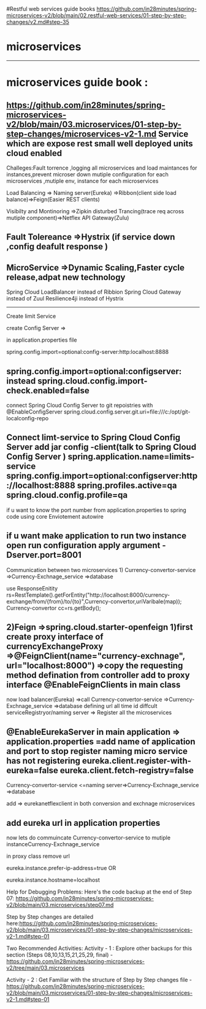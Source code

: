 #Restful web services guide books
https://github.com/in28minutes/spring-microservices-v2/blob/main/02.restful-web-services/01-step-by-step-changes/v2.md#step-35


# microservices
----------------------------------------------------
# microservices guide book :
https://github.com/in28minutes/spring-microservices-v2/blob/main/03.microservices/01-step-by-step-changes/microservices-v2-1.md
	Service which are expose rest
	small well deployed units
	cloud enabled
----------------------------------------------------
Challeges:Fault torrence ,logging all microservices and load maintances for instances,prevent microser down
mutiple configuration for each microservices ,mutiple env, instance for each microservices

Load Balancing => Naming server(Eureka) =>Ribbon(client side load balance)=>Feign(Easier REST clients)

Visibilty and Montinoring =>Zipkin  disturbed Trancing(trace req across mutiple component)=>Netflex API Gateway(Zulu)

Fault Tolereance =>Hystrix (if service down ,config deafult response )
----------------------------------------------------
MicroService =>Dynamic Scaling,Faster cycle release,adpat new technology
----------------------------------------------------
Spring Cloud LoadBalancer instead of Ribbion
Spring Cloud Gateway instead of Zuul
Resilience4ji instead of Hystrix

----------------------------------------------------

Create limit Service

create Config Server =>

in application.properties file 

spring.config.import=optional:config-server:http:localhost:8888

spring.config.import=optional:configserver: instead
spring.cloud.config.import-check.enabled=false
-----------------------------------------------------
connect Spring Cloud Config Server  to  git repoistries with @EnableConfigServer
spring.cloud.config.server.git.uri=file:///c:/opt/git-localconfig-repo

Connect limt-service to Spring Cloud Config Server 
add jar config -client(talk to Spring Cloud Config Server )
spring.application.name=limits-service
spring.config.import=optional:configserver:http://localhost:8888
spring.profiles.active=qa
spring.cloud.config.profile=qa
-----------------------------------------------------
if u want to know the port number from application.properties to spring code using core Enviotement autowire 

if u want make application to run two instance 
open run configuration
apply argument -Dserver.port=8001
-----------------------------------------------------

Communication between two microservices
1)
Currency-convertor-service =>Currency-Exchnage_service =>database

use 
ResponseEnitity rs=RestTemplate().getForEntity("http://localhost:8000/currency-exchange/from/{from}/to/{to}",Currency-convertor,uriVaribale(map));
Currency-convertor cc=rs.getBody();


2)Feign =>spring.cloud.starter-openfeign
1)first create proxy interface of currencyExchangeProxy =>@FeignClient(name="currency-exchnage", url="localhost:8000") =>copy the requesting method defination from controller add  to  proxy interface
@EnableFeignClients in main class
-----------------------------------------------------

now load balancer(Eureka) =>call  Currency-convertor-service =>Currency-Exchnage_service =>database
defining url all time id diffcult
serviceRegistryor/naming server => Register all the microservices


@EnableEurekaServer in main application => application.properties =add name of application and port
to stop register naming micro service has not registering
eureka.client.register-with-eureka=false
eureka.client.fetch-registry=false
-----------------------------------------------------
Currency-convertor-service <=naming server=>Currency-Exchnage_service =>database

add => eurekanetflexclient in both conversion and exchnage microservices

add eureka url in application properties
-----------------------------------------------------

now lets do commuincate  Currency-convertor-service to mutiple instanceCurrency-Exchnage_service

 in proxy class remove url

  
eureka.instance.prefer-ip-address=true
OR

eureka.instance.hostname=localhost














































Help for Debugging Problems:
Here's the code backup at the end of Step 07: https://github.com/in28minutes/spring-microservices-v2/blob/main/03.microservices/step07.md

Step by Step changes are detailed here:https://github.com/in28minutes/spring-microservices-v2/blob/main/03.microservices/01-step-by-step-changes/microservices-v2-1.md#step-01

Two Recommended Activities:
Activity - 1 : Explore other backups for this section (Steps 08,10,13,15,21,25,29, final) - https://github.com/in28minutes/spring-microservices-v2/tree/main/03.microservices

Activity - 2 : Get Familiar with the structure of Step by Step changes file - https://github.com/in28minutes/spring-microservices-v2/blob/main/03.microservices/01-step-by-step-changes/microservices-v2-1.md#step-01
